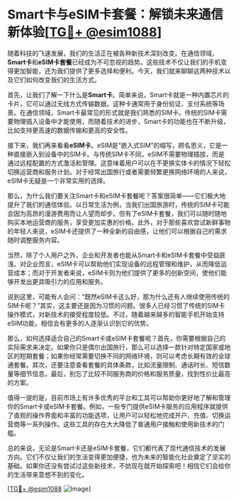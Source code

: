 # Smart卡与eSIM卡套餐：解锁未来通信新体验[[TG💪+ @esim1088](https://t.me/s/esim1088)]

随着科技的飞速发展，我们的生活正在被各种新技术深刻改变。在通信领域，**Smart卡**和**eSIM卡套餐**已经成为不可忽视的趋势。这些技术不仅让我们的手机变得更加智能，还为我们提供了更多选择和便利。今天，我们就来聊聊这两种技术以及它们如何改变我们的生活方式。

首先，让我们了解一下什么是**Smart卡**。简单来说，Smart卡就是一种内置芯片的卡片，它可以通过无线方式传输数据。这种卡通常用于身份验证、支付系统等场景。在通信领域，Smart卡最常见的形式就是我们熟悉的SIM卡。传统的SIM卡需要物理插入设备中才能使用，而随着技术的进步，Smart卡的功能也在不断升级，比如支持更高速的数据传输和更高的安全性。

接下来，我们再来看看**eSIM卡**。eSIM是“嵌入式SIM”的缩写，顾名思义，它是一种直接嵌入到设备中的SIM卡。与传统SIM卡不同，eSIM不需要物理插拔，而是通过远程配置的方式激活和管理。这意味着用户可以在不更换实体卡的情况下轻松切换运营商和服务计划。对于经常出国旅行或者需要频繁更换网络环境的人来说，eSIM卡无疑是一个非常实用的选择。

那么，为什么我们要关注Smart卡和eSIM卡套餐呢？答案很简单——它们极大地提升了我们的通信体验。以日常生活为例，当我们出国旅游时，传统的SIM卡可能会因为高昂的漫游费用而让人望而却步。但有了eSIM卡套餐，我们可以随时随地购买本地运营商的服务，享受更加实惠的价格。此外，对于那些喜欢尝试新鲜事物的年轻人来说，eSIM卡还提供了一种全新的自由感，让他们可以根据自己的需求随时调整服务内容。

当然，除了个人用户之外，企业和开发者也能从Smart卡和eSIM卡套餐中受益匪浅。对企业而言，eSIM卡可以帮助他们实现设备的远程管理和维护，从而降低运营成本；而对于开发者来说，eSIM卡则为他们提供了更多的创新空间，使他们能够开发出更具吸引力的应用和服务。

说到这里，可能有人会问：“既然eSIM卡这么好，那为什么还有人继续使用传统的SIM卡呢？”其实，这主要还是因为习惯的问题。很多人已经习惯了传统的SIM卡操作模式，对新技术的接受程度较低。不过，随着越来越多的智能手机开始支持eSIM功能，相信会有更多的人逐渐认识到它的优势。

那么，如何选择适合自己的Smart卡或eSIM卡套餐呢？首先，你需要根据自己的实际需求来决定。如果你只是偶尔出国旅行，那么可以选择一款针对特定国家或地区的短期套餐；如果你经常需要切换不同的网络环境，则可以考虑长期有效的全球通套餐。其次，还要注意查看套餐的具体条款，比如流量限制、通话时长、短信数量等细节信息。最后，别忘了比较不同服务商的价格和服务质量，找到性价比最高的方案。

值得一提的是，目前市场上有许多优秀的平台和工具可以帮助你更好地了解和管理你的Smart卡或eSIM卡套餐。例如，一些专门提供eSIM卡服务的应用程序就提供了直观的操作界面和丰富的功能选项，让用户可以轻松地完成开户、充值、切换运营商等一系列操作。这些工具的存在大大降低了普通用户接触和使用新技术的门槛。

总的来说，无论是Smart卡还是eSIM卡套餐，它们都代表了现代通信技术的发展方向。它们不仅让我们的生活变得更加便捷，也为未来的智能化社会奠定了坚实的基础。如果你还没有尝试过这些新技术，不妨现在就开始探索吧！相信它们会给你的生活带来意想不到的变化。

[[TG💪+ @esim1088](https://t.me/s/esim1088) ![Image](https://i.postimg.cc/4NQfJmqS/Snipaste-2025-05-13-00-14-12.png)]